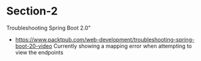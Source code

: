 # Section-2
Troubleshooting Spring Boot 2.0"
- https://www.packtpub.com/web-development/troubleshooting-spring-boot-20-video
Currently showing a mapping error when attempting to view the endpoints
